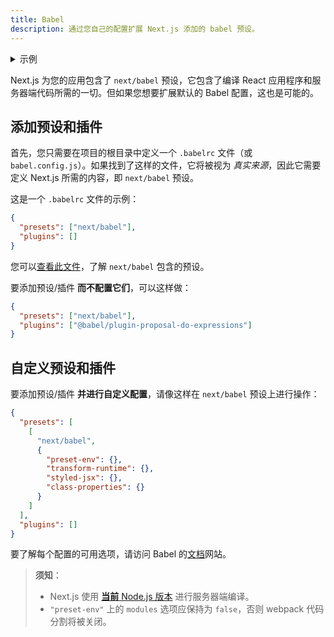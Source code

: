 ```yaml
---
title: Babel
description: 通过您自己的配置扩展 Next.js 添加的 babel 预设。
---
```


<details>
  <summary>示例</summary>

- [自定义 Babel 配置](https://github.com/vercel/next.js/tree/canary/examples/with-custom-babel-config)

</details>

Next.js 为您的应用包含了 `next/babel` 预设，它包含了编译 React 应用程序和服务器端代码所需的一切。但如果您想要扩展默认的 Babel 配置，这也是可能的。

## 添加预设和插件

首先，您只需要在项目的根目录中定义一个 `.babelrc` 文件（或 `babel.config.js`）。如果找到了这样的文件，它将被视为 _真实来源_，因此它需要定义 Next.js 所需的内容，即 `next/babel` 预设。

这是一个 `.babelrc` 文件的示例：

```json filename=".babelrc"
{
  "presets": ["next/babel"],
  "plugins": []
}
```

您可以[查看此文件](https://github.com/vercel/next.js/blob/canary/packages/next/src/build/babel/preset.ts)，了解 `next/babel` 包含的预设。

要添加预设/插件 **而不配置它们**，可以这样做：

```json filename=".babelrc"
{
  "presets": ["next/babel"],
  "plugins": ["@babel/plugin-proposal-do-expressions"]
}
```

## 自定义预设和插件

要添加预设/插件 **并进行自定义配置**，请像这样在 `next/babel` 预设上进行操作：

```json filename=".babelrc"
{
  "presets": [
    [
      "next/babel",
      {
        "preset-env": {},
        "transform-runtime": {},
        "styled-jsx": {},
        "class-properties": {}
      }
    ]
  ],
  "plugins": []
}
```

要了解每个配置的可用选项，请访问 Babel 的[文档](https://babeljs.io/docs/)网站。

> **须知**：
>
> - Next.js 使用 [**当前** Node.js 版本](https://github.com/nodejs/release#release-schedule) 进行服务器端编译。
> - `"preset-env"` 上的 `modules` 选项应保持为 `false`，否则 webpack 代码分割将被关闭。